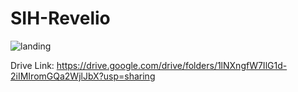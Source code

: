 # SIH-Revelio
![landing](https://user-images.githubusercontent.com/54949307/158945465-5e590835-680d-44d8-98a1-a0d3d57258b3.png)

Drive Link: https://drive.google.com/drive/folders/1lNXngfW7IlG1d-2iIMIromGQa2WjlJbX?usp=sharing
